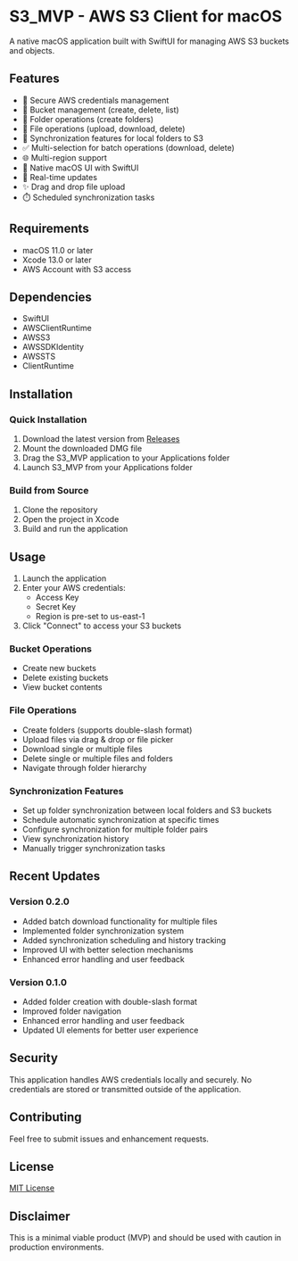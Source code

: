 # S3_MVP - AWS S3 Client for macOS

A native macOS application built with SwiftUI for managing AWS S3 buckets and objects.

## Features

- 🔐 Secure AWS credentials management
- 📂 Bucket management (create, delete, list)
- 📁 Folder operations (create folders)
- 📄 File operations (upload, download, delete)
- 🔄 Synchronization features for local folders to S3
- ✅ Multi-selection for batch operations (download, delete)
- 🌐 Multi-region support
- 📱 Native macOS UI with SwiftUI
- 🔄 Real-time updates
- ✨ Drag and drop file upload
- ⏱️ Scheduled synchronization tasks

## Requirements

- macOS 11.0 or later
- Xcode 13.0 or later
- AWS Account with S3 access

## Dependencies

- SwiftUI
- AWSClientRuntime
- AWSS3
- AWSSDKIdentity
- AWSSTS
- ClientRuntime

## Installation

### Quick Installation
1. Download the latest version from [Releases](https://github.com/jackycsie/S3_MVP/releases)
2. Mount the downloaded DMG file
3. Drag the S3_MVP application to your Applications folder
4. Launch S3_MVP from your Applications folder

### Build from Source
1. Clone the repository
2. Open the project in Xcode
3. Build and run the application

## Usage

1. Launch the application
2. Enter your AWS credentials:
   - Access Key
   - Secret Key
   - Region is pre-set to us-east-1
3. Click "Connect" to access your S3 buckets

### Bucket Operations
- Create new buckets
- Delete existing buckets
- View bucket contents

### File Operations
- Create folders (supports double-slash format)
- Upload files via drag & drop or file picker
- Download single or multiple files
- Delete single or multiple files and folders
- Navigate through folder hierarchy

### Synchronization Features
- Set up folder synchronization between local folders and S3 buckets
- Schedule automatic synchronization at specific times
- Configure synchronization for multiple folder pairs
- View synchronization history
- Manually trigger synchronization tasks

## Recent Updates

### Version 0.2.0
- Added batch download functionality for multiple files
- Implemented folder synchronization system
- Added synchronization scheduling and history tracking
- Improved UI with better selection mechanisms
- Enhanced error handling and user feedback

### Version 0.1.0
- Added folder creation with double-slash format
- Improved folder navigation
- Enhanced error handling and user feedback
- Updated UI elements for better user experience

## Security

This application handles AWS credentials locally and securely. No credentials are stored or transmitted outside of the application.

## Contributing

Feel free to submit issues and enhancement requests.

## License

[MIT License](LICENSE)

## Disclaimer

This is a minimal viable product (MVP) and should be used with caution in production environments. 
